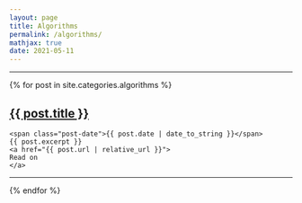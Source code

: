 ```yaml
---
layout: page
title: Algorithms
permalink: /algorithms/
mathjax: true
date: 2021-05-11
---
```


<hr>

<div class="posts">
  {% for post in site.categories.algorithms %}
  <div class="post">
    <h2 class="post-title">
      <a href="{{ post.url | relative_url }}">
        {{ post.title }}
      </a>
    </h2>

    <span class="post-date">{{ post.date | date_to_string }}</span>
    {{ post.excerpt }}
    <a href="{{ post.url | relative_url }}">
    Read on
    </a>
  </div>
  <hr>
  {% endfor %}
</div>